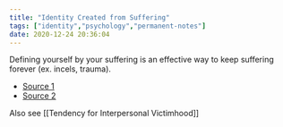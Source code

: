 ```yaml
---
title: "Identity Created from Suffering"
tags: ["identity","psychology","permanent-notes"]
date: 2020-12-24 20:36:04
---
```


Defining yourself by your suffering is an effective way to keep suffering forever (ex. incels, trauma). 

- [Source 1](https://putanumonit.com/2020/09/12/against-victimhood/)
- [Source 2](https://www.lesswrong.com/posts/7hFeMWC6Y5eaSixbD/100-tips-for-a-better-life)

Also see [[Tendency for Interpersonal Victimhood]]
